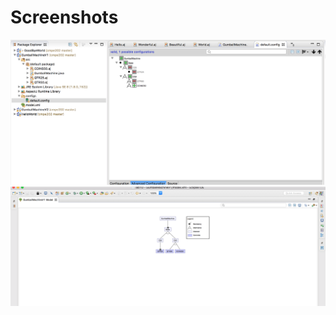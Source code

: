 # Screenshots
![alt text](https://github.com/tapankulkarni-sjsu/cmpe202/blob/master/lab10/Gumball%20V1%20config.png)
![alt text](https://github.com/tapankulkarni-sjsu/cmpe202/blob/master/lab10/Gumball%20V1%20model.png)
